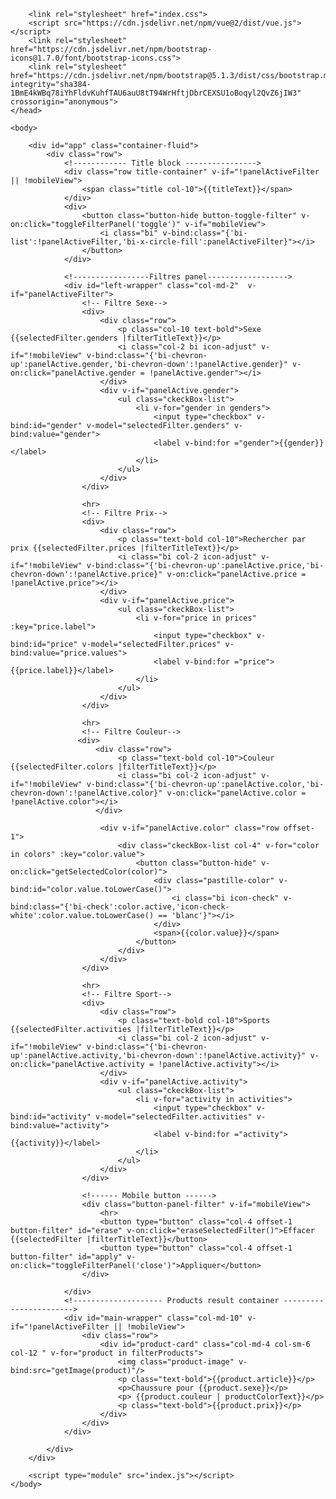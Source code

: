 <!DOCTYPE html>
<html lang="fr">
    <head>
        <meta charset="UTF-8">
        <meta name="viewport" content="width=device-width, initial-scale=1.0">
        <title>Sellsy - Test technique</title>
        
        <link rel="stylesheet" href="index.css">
        <script src="https://cdn.jsdelivr.net/npm/vue@2/dist/vue.js"></script>
        <link rel="stylesheet" href="https://cdn.jsdelivr.net/npm/bootstrap-icons@1.7.0/font/bootstrap-icons.css">
        <link rel="stylesheet" href="https://cdn.jsdelivr.net/npm/bootstrap@5.1.3/dist/css/bootstrap.min.css" integrity="sha384-1BmE4kWBq78iYhFldvKuhfTAU6auU8tT94WrHftjDbrCEXSU1oBoqyl2QvZ6jIW3" crossorigin="anonymous">
    </head>

    <body>

        <div id="app" class="container-fluid">
            <div class="row">
                <!------------ Title block ---------------->
                <div class="row title-container" v-if="!panelActiveFilter || !mobileView">
                    <span class="title col-10">{{titleText}}</span>
                </div>
                <div>
                    <button class="button-hide button-toggle-filter" v-on:click="toggleFilterPanel('toggle')" v-if="mobileView">
                        <i class="bi" v-bind:class="{'bi-list':!panelActiveFilter,'bi-x-circle-fill':panelActiveFilter}"></i>
                    </button>
                </div>

                <!-----------------Filtres panel------------------>
                <div id="left-wrapper" class="col-md-2"  v-if="panelActiveFilter">
                    <!-- Filtre Sexe-->
                    <div>
                        <div class="row">
                            <p class="col-10 text-bold">Sexe {{selectedFilter.genders |filterTitleText}}</p>
                            <i class="col-2 bi icon-adjust" v-if="!mobileView" v-bind:class="{'bi-chevron-up':panelActive.gender,'bi-chevron-down':!panelActive.gender}" v-on:click="panelActive.gender = !panelActive.gender"></i>
                        </div>
                        <div v-if="panelActive.gender">
                            <ul class="ckeckBox-list">
                                <li v-for="gender in genders">
                                    <input type="checkbox" v-bind:id="gender" v-model="selectedFilter.genders" v-bind:value="gender">
                                    <label v-bind:for ="gender">{{gender}}</label>
                                </li>
                            </ul>
                        </div>
                    </div>

                    <hr>
                    <!-- Filtre Prix-->
                    <div>
                        <div class="row">
                            <p class="text-bold col-10">Rechercher par prix {{selectedFilter.prices |filterTitleText}}</p>
                            <i class="bi col-2 icon-adjust" v-if="!mobileView" v-bind:class="{'bi-chevron-up':panelActive.price,'bi-chevron-down':!panelActive.price}" v-on:click="panelActive.price = !panelActive.price"></i>
                        </div>
                        <div v-if="panelActive.price">
                            <ul class="ckeckBox-list">
                                <li v-for="price in prices" :key="price.label">
                                    <input type="checkbox" v-bind:id="price" v-model="selectedFilter.prices" v-bind:value="price.values">
                                    <label v-bind:for ="price">{{price.label}}</label>
                                </li>
                            </ul>
                        </div>
                    </div>

                    <hr>
                    <!-- Filtre Couleur-->
                   <div>
                       <div class="row">
                            <p class="text-bold col-10">Couleur {{selectedFilter.colors |filterTitleText}}</p>
                            <i class="bi col-2 icon-adjust" v-if="!mobileView" v-bind:class="{'bi-chevron-up':panelActive.color,'bi-chevron-down':!panelActive.color}" v-on:click="panelActive.color = !panelActive.color"></i>
                       </div>

                        <div v-if="panelActive.color" class="row offset-1">
                            <div class="ckeckBox-list col-4" v-for="color in colors" :key="color.value">
                                <button class="button-hide" v-on:click="getSelectedColor(color)">
                                    <div class="pastille-color" v-bind:id="color.value.toLowerCase()">
                                        <i class="bi icon-check" v-bind:class="{'bi-check':color.active,'icon-check-white':color.value.toLowerCase() == 'blanc'}"></i>
                                    </div>
                                    <span>{{color.value}}</span>
                                </button>
                            </div>
                        </div>
                    </div>
                    
                    <hr>
                    <!-- Filtre Sport-->
                    <div>
                        <div class="row">
                            <p class="text-bold col-10">Sports {{selectedFilter.activities |filterTitleText}}</p>
                            <i class="bi col-2 icon-adjust" v-if="!mobileView" v-bind:class="{'bi-chevron-up':panelActive.activity,'bi-chevron-down':!panelActive.activity}" v-on:click="panelActive.activity = !panelActive.activity"></i>
                        </div>
                        <div v-if="panelActive.activity">
                            <ul class="ckeckBox-list">
                                <li v-for="activity in activities">
                                    <input type="checkbox" v-bind:id="activity" v-model="selectedFilter.activities" v-bind:value="activity">
                                    <label v-bind:for ="activity">{{activity}}</label>
                                </li>
                            </ul>
                        </div>
                    </div>

                    <!------ Mobile button ------>
                    <div class="button-panel-filter" v-if="mobileView">                  
                        <hr>
                        <button type="button" class="col-4 offset-1 button-filter" id="erase" v-on:click="eraseSelectedFilter()">Effacer {{selectedFilter |filterTitleText}}</button>
                        <button type="button" class="col-4 offset-1 button-filter" id="apply" v-on:click="toggleFilterPanel('close')">Appliquer</button>              
                    </div>

                </div>
                <!-------------------- Products result container ----------------------->
                <div id="main-wrapper" class="col-md-10" v-if="!panelActiveFilter || !mobileView"> 
                    <div class="row">
                        <div id="product-card" class="col-md-4 col-sm-6 col-12 " v-for="product in filterProducts">
                            <img class="product-image" v-bind:src="getImage(product)"/>
                            <p class="text-bold">{{product.article}}</p>
                            <p>Chaussure pour {{product.sexe}}</p>
                            <p> {{product.couleur | productColorText}}</p>
                            <p class="text-bold">{{product.prix}}</p>
                        </div>
                    </div>
                </div>

            </div>
        </div>

        <script type="module" src="index.js"></script>
    </body>
</html>
